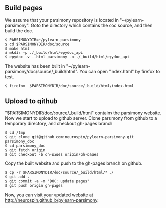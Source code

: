 Build pages
-----------

We assume that your parsimony repository is located in "~/pylearn-parsimony". Goto the directory which contains the doc source, and then build the doc.

```
$ PARSIMONYDIR=~/pylearn-parsimony
$ cd $PARSIMONYDIR/doc/source
$ make html
$ mkdir -p ./_build/html/epydoc_api
$ epydoc -v --html parsimony -o ./_build/html/epydoc_api
```

The website has been built in "~/pylearn-parsimony/doc/source/_build/html". You can open "index.html" by firefox to test.

```
$ firefox  $PARSIMONYDIR/doc/source/_build/html/index.html
```

Upload to github
----------------
"$PARSIMONYDIR/doc/source/_build/html" contains the parsimony website. Now we start to upload to github server. Clone parsimony from github to a temporary directory, and checkout gh-pages branch

```
$ cd /tmp
$ git clone git@github.com:neurospin/pylearn-parsimony.git parsimony_doc
$ cd parsimony_doc
$ git fetch origin
$ git checkout -b gh-pages origin/gh-pages
```

Copy the built website and push to the gh-pages branch on github.

```
$ cp -r $PARSIMONYDIR/doc/source/_build/html/* ./
$ git add .
$ git commit -a -m "DOC: update pages"
$ git push origin gh-pages
```

Now, you can visit your updated website at http://neurospin.github.io/pylearn-parsimony.

